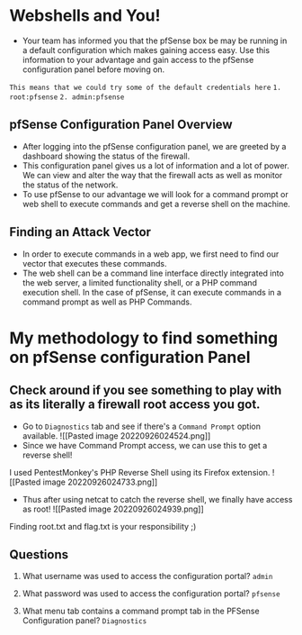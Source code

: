 # Webshells and You!
- Your team has informed you that the pfSense box be may be running in a default configuration which makes gaining access easy. Use this information to your advantage and gain access to the pfSense configuration panel before moving on.

`This means that we could try some of the default credentials here`
`1. root:pfsense`
`2. admin:pfsense`

## pfSense Configuration Panel Overview 
- After logging into the pfSense configuration panel, we are greeted by a dashboard showing the status of the firewall. 
- This configuration panel gives us a lot of information and a lot of power. We can view and alter the way that the firewall acts as well as monitor the status of the network. 
- To use pfSense to our advantage we will look for a command prompt or web shell to execute commands and get a reverse shell on the machine.

## Finding an Attack Vector
- In order to execute commands in a web app, we first need to find our vector that executes these commands. 
- The web shell can be a command line interface directly integrated into the web server, a limited functionality shell, or a PHP command execution shell. In the case of pfSense, it can execute commands in a command prompt as well as PHP Commands. 


# My methodology to find something on pfSense configuration Panel

## Check around if you see something to play with as its literally a firewall root access you got.
- Go to `Diagnostics`  tab and see if there's a `Command Prompt` option available.
![[Pasted image 20220926024524.png]]
- Since we have Command Prompt access, we can use this to get a reverse shell!

I used PentestMonkey's PHP Reverse Shell using its Firefox extension.
![[Pasted image 20220926024733.png]]


- Thus after using netcat to catch the reverse shell, we finally have access as root!
![[Pasted image 20220926024939.png]]

Finding root.txt and flag.txt is your responsibility ;)


## Questions

1. What username was used to access the configuration portal?
`admin`

2. What password was used to access the configuration portal?
`pfsense`

3. What menu tab contains a command prompt tab in the PFSense Configuration panel?
`Diagnostics`

